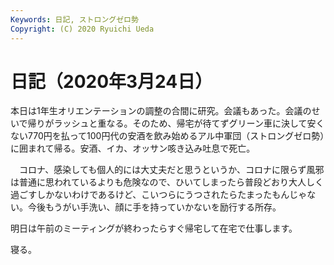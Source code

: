 ```yaml
---
Keywords: 日記, ストロングゼロ勢
Copyright: (C) 2020 Ryuichi Ueda
---
```


# 日記（2020年3月24日）

本日は1年生オリエンテーションの調整の合間に研究。会議もあった。会議のせいで帰りがラッシュと重なる。そのため、帰宅が待てずグリーン車に決して安くない770円を払って100円代の安酒を飲み始めるアル中軍団（ストロングゼロ勢）に囲まれて帰る。安酒、イカ、オッサン咳き込み吐息で死亡。


　コロナ、感染しても個人的には大丈夫だと思うというか、コロナに限らず風邪は普通に思われているよりも危険なので、ひいてしまったら普段どおり大人しく過ごすしかないわけであるけど、こいつらにうつされたらたまったもんじゃない。今後もうがい手洗い、顔に手を持っていかないを励行する所存。


明日は午前のミーティングが終わったらすぐ帰宅して在宅で仕事します。



寝る。

